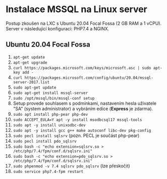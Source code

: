 # Instalace MSSQL na Linux server
Postup zkoušen na LXC s Ubuntu 20.04 Focal Fossa (2 GB RAM a 1 vCPU). Server v následující konfiguraci: PHP7.4 a NGINX.

## Ubuntu 20.04 Focal Fossa
1. `apt-get update`
1. `apt-get upgrade`
1. `curl https://packages.microsoft.com/keys/microsoft.asc | sudo apt-key add -`
1. `curl https://packages.microsoft.com/config/ubuntu/20.04/mssql-server-2017.list`
1. `sudo apt-get update`
1. `sudo apt-get install mssql-server`
1. `sudo /opt/mssql/bin/mssql-conf setup`
1. Setup provede souhlasem s podmínkami, nastavením hesla uživatele "SA" (system administrator) a vybráním edice (**Express** je zdarma).
1. `sudo apt install php-pear php-dev`
1. `sudo ACCEPT_EULA=Y apt -y install msodbcsql17 mssql-tools`
1. `sudo apt -y install unixodbc-dev`
1. `sudo apt -y install gcc g++ make autoconf libc-dev pkg-config`
1. `sudo pecl install sqlsrv` (pozn. PECL je součást php-pear)
1. `sudo pecl install pdo_sqlsrv`
1. `sudo bash -c "echo extension=sqlsrv.so > /etc/php/7.4/fpm/conf.d/sqlsrv.ini"`
1. `sudo bash -c "echo extension=pdo_sqlsrv.so > /etc/php/7.4/fpm/conf.d/sqlsrv.ini"`
1. `sudo phpenmod -v 7.4 sqlsrv pdo_sqlsrv` (lze přeskočit)
1. `sudo service php7.4-fpm restart`
